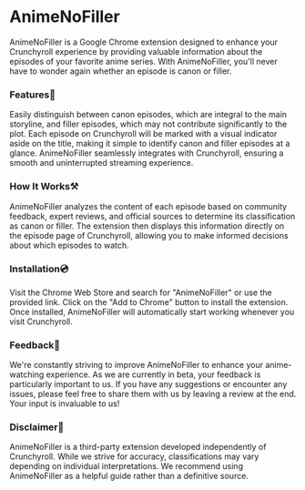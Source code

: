 # AnimeNoFiller

  AnimeNoFiller is a Google Chrome extension designed to enhance your Crunchyroll experience by providing valuable information about the episodes of your favorite anime series. With AnimeNoFiller, you'll never have to wonder again whether an episode is canon or filler.

### Features🚀

  Easily distinguish between canon episodes, which are integral to the main storyline, and filler episodes, which may not contribute significantly to the plot.
  Each episode on Crunchyroll will be marked with a visual indicator aside on the title, making it simple to identify canon and filler episodes at a glance.
  AnimeNoFiller seamlessly integrates with Crunchyroll, ensuring a smooth and uninterrupted streaming experience.

### How It Works⚒️

  AnimeNoFiller analyzes the content of each episode based on community feedback, expert reviews, and official sources to determine its classification as canon or filler. The extension then displays this information directly on the episode page of Crunchyroll, allowing you to make informed decisions about which episodes to watch.

### Installation💿

  Visit the Chrome Web Store and search for "AnimeNoFiller" or use the provided link.
  Click on the "Add to Chrome" button to install the extension.
  Once installed, AnimeNoFiller will automatically start working whenever you visit Crunchyroll.

### Feedback🧡

  We're constantly striving to improve AnimeNoFiller to enhance your anime-watching experience. As we are currently in beta, your feedback is particularly important to us. If you have any suggestions or encounter any issues, please feel free to share them with us by leaving a review at the end. Your input is invaluable to us!

### Disclaimer📢

  AnimeNoFiller is a third-party extension developed independently of Crunchyroll. While we strive for accuracy, classifications may vary depending on individual interpretations. We recommend using AnimeNoFiller as a helpful guide rather than a definitive source.
